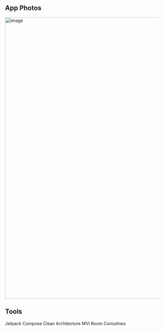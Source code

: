 ## App Photos

<img width="920" alt="image" src="https://github.com/user-attachments/assets/3a521602-908d-434a-8dd8-16c81c104171" />

## Tools 
Jetpack Compose
Clean Architecture
MVI
Room
Coroutines
